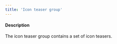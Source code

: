 ```yaml
---
title: 'Icon teaser group'
---
```

#### Description
The icon teaser group contains a set of icon teasers.
